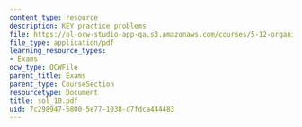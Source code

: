 ```yaml
---
content_type: resource
description: KEY practice problems
file: https://ol-ocw-studio-app-qa.s3.amazonaws.com/courses/5-12-organic-chemistry-i-spring-2003/7c29894758005e771038d7fdca444483_sol_10.pdf
file_type: application/pdf
learning_resource_types:
- Exams
ocw_type: OCWFile
parent_title: Exams
parent_type: CourseSection
resourcetype: Document
title: sol_10.pdf
uid: 7c298947-5800-5e77-1038-d7fdca444483
---
```

